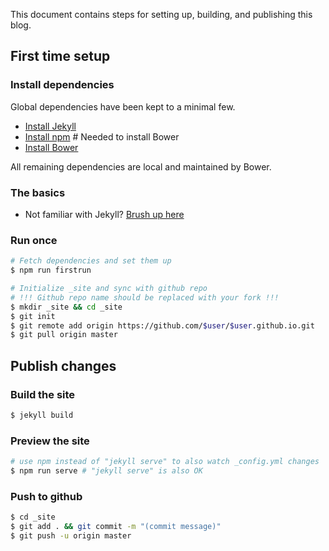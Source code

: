 This document contains steps for setting up, building, and publishing this blog.

## First time setup

### Install dependencies

Global dependencies have been kept to a minimal few.

* [Install Jekyll](http://jekyllrb.com/docs/installation/)
* [Install npm](https://docs.npmjs.com/getting-started/installing-node) # Needed to install Bower
* [Install Bower](http://bower.io/#install-bower)

All remaining dependencies are local and maintained by Bower.

### The basics

* Not familiar with Jekyll? [Brush up here](http://jekyllrb.com/docs/home/)

### Run once
```bash
# Fetch dependencies and set them up
$ npm run firstrun

# Initialize _site and sync with github repo
# !!! Github repo name should be replaced with your fork !!!
$ mkdir _site && cd _site
$ git init
$ git remote add origin https://github.com/$user/$user.github.io.git
$ git pull origin master
```

## Publish changes

### Build the site
```bash
$ jekyll build
```

### Preview the site
```bash
# use npm instead of "jekyll serve" to also watch _config.yml changes
$ npm run serve # "jekyll serve" is also OK
```

### Push to github
```bash
$ cd _site
$ git add . && git commit -m "(commit message)"
$ git push -u origin master
```
